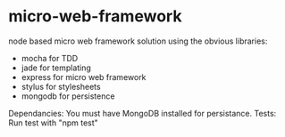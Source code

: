 micro-web-framework
===================

node based micro web framework solution using the obvious libraries:

- mocha for TDD
- jade for templating
- express for micro web framework
- stylus for stylesheets
- mongodb for persistence

Dependancies: You must have MongoDB installed for persistance.
Tests: Run test with "npm test"

